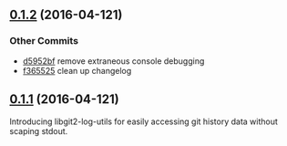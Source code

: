 ## [0.1.2](git+https://github.com/littlebee/libgit2-log-utils.git/compare/0.1.1...0.1.2) (2016-04-121)


### Other Commits
* [d5952bf](git+https://github.com/littlebee/libgit2-log-utils.git/commit/d5952bf8648b08dc2453561e4c39be5bed929075) remove extraneous console debugging
* [f365525](git+https://github.com/littlebee/libgit2-log-utils.git/commit/f36552519ba93602ecf33a900ccbee4b403500a6) clean up changelog

## [0.1.1](git+https://github.com/littlebee/libgit2-log-utils.git/compare/0.1.0...0.1.1) (2016-04-121)
Introducing libgit2-log-utils for easily accessing git history data without scaping stdout.
